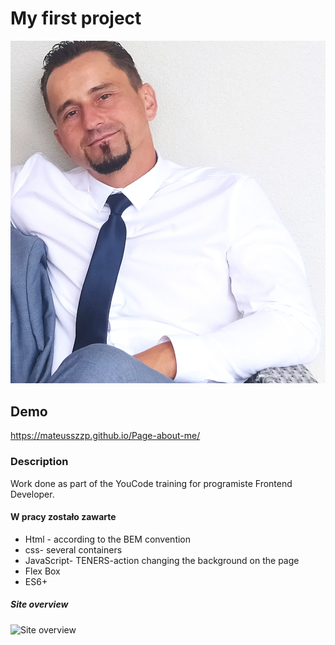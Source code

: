 # My first project

![Mateusz](https://github.com/Mateusszzp/Page-about-me/blob/main/images/Mati.jpg?raw=true)



## Demo
https://mateusszzp.github.io/Page-about-me/


### Description
Work done as part of the YouCode training for programiste Frontend Developer.

#### W pracy zostało zawarte
- Html - according to the BEM convention
- css- several containers
- JavaScript- TENERS-action changing the background on the page
- Flex Box
- ES6+
##### Site overview
![Site overview](images/Animation.gif)
